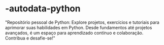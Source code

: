 # -autodata-python
"Repositório pessoal de Python: Explore projetos, exercícios e tutoriais para aprimorar suas habilidades em Python. Desde fundamentos até projetos avançados, é um espaço para aprendizado contínuo e colaboração. Contribua e desafie-se!"
